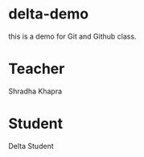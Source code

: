 # delta-demo
this is a demo for Git and Github class.
# Teacher
Shradha Khapra 
# Student
Delta Student